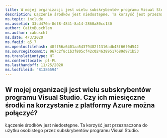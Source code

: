 ```yaml
---
title: W mojej organizacji jest wielu subskrybentów programu Visual Studio. Czy ich miesięczne środki na korzystanie z platformy Azure można połączyć?
description: Łączenie środków jest niedostępne. Ta korzyść jest przeznaczona do użytku osobistego przez subskrybentów programu Visual Studio.
ms.topic: include
ms.assetid: 33cd470a-8df8-4841-8a14-2860a80cc130
author: CaityBuschlen
ms.author: cabuschl
ms.date: 4/3/2020
ms.faqid: q5_7
ms.openlocfilehash: 48ff56a6401aa54379482f1316adb45f66f0d542
ms.sourcegitcommit: 967c2f8c1b3f805cf42c0246389517689d971b53
ms.translationtype: HT
ms.contentlocale: pl-PL
ms.lasthandoff: 11/25/2020
ms.locfileid: "81386594"
---
```

## <a name="my-organization-has-multiple-visual-studio-subscribers-can-their-monthly-azure-credits-be-pooled"></a>W mojej organizacji jest wielu subskrybentów programu Visual Studio. Czy ich miesięczne środki na korzystanie z platformy Azure można połączyć?

Łączenie środków jest niedostępne. Ta korzyść jest przeznaczona do użytku osobistego przez subskrybentów programu Visual Studio.
